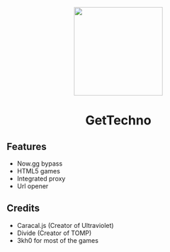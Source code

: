 <p align="center"><img src="https://languefrancaise.cf/img/logo.PNG" height="200">
</p>

<h1 align="center">GetTechno</h1>

## Features

- Now.gg bypass
- HTML5 games
- Integrated proxy
- Url opener

## Credits

- Caracal.js (Creator of Ultraviolet)
- Divide (Creator of TOMP)
- 3kh0 for most of the games

